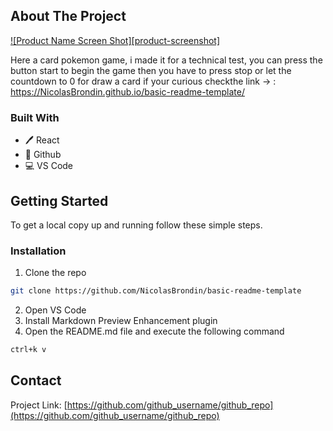 
<!-- ABOUT THE PROJECT -->
## About The Project

[![Product Name Screen Shot][product-screenshot]](https://example.com)

Here a card pokemon game, i made it for a technical test, you can press the button start to begin the game then you have to press stop or let the countdown to 0 for draw a card if your curious checkthe link -> : https://NicolasBrondin.github.io/basic-readme-template/

### Built With

* 🖊️ React
* 🐙 Github
* 💻 VS Code

<!-- GETTING STARTED -->
## Getting Started

To get a local copy up and running follow these simple steps.

### Installation
 
1. Clone the repo
```sh
git clone https://github.com/NicolasBrondin/basic-readme-template
```
2. Open VS Code
3. Install Markdown Preview Enhancement plugin
3. Open the README.md file and execute the following command
```sh
ctrl+k v
```


<!-- CONTACT -->
## Contact

Project Link: [https://github.com/github_username/github_repo](https://github.com/github_username/github_repo)











